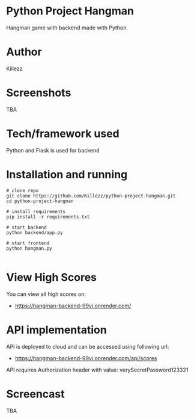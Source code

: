 # Python Project Hangman

Hangman game with backend made with Python.

# Author

Killezz

# Screenshots

TBA

# Tech/framework used

Python and Flask is used for backend

# Installation and running

```
# clone repo
git clone https://github.com/Killezz/python-project-hangman.git
cd python-project-hangman

# install requirements
pip install -r requirements.txt

# start backend
python backend/app.py

# start frontend
python hangman.py


```

# View High Scores

You can view all high scores on:

- https://hangman-backend-99vi.onrender.com/


# API implementation

API is deployed to cloud and can be accessed using following url:

- https://hangman-backend-99vi.onrender.com/api/scores

API requires Authorization header with value: verySecretPassword123321

# Screencast

TBA